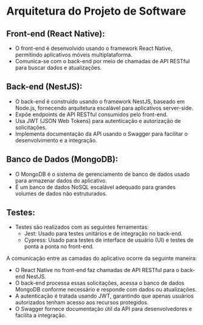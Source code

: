 # Arquitetura do Projeto de Software

## Front-end (React Native):

- O front-end é desenvolvido usando o framework React Native, permitindo aplicativos móveis multiplataforma.
- Comunica-se com o back-end por meio de chamadas de API RESTful para buscar dados e atualizações.

## Back-end (NestJS):

- O back-end é construído usando o framework NestJS, baseado em Node.js, fornecendo arquitetura escalável para aplicativos server-side.
- Expõe endpoints de API RESTful consumidos pelo front-end.
- Usa JWT (JSON Web Tokens) para autenticação e autorização de solicitações.
- Implementa documentação da API usando o Swagger para facilitar o desenvolvimento e a integração.

## Banco de Dados (MongoDB):

- O MongoDB é o sistema de gerenciamento de banco de dados usado para armazenar dados do aplicativo.
- É um banco de dados NoSQL escalável adequado para grandes volumes de dados não estruturados.

## Testes:

- Testes são realizados com as seguintes ferramentas:
  - Jest: Usado para testes unitários e de integração no back-end.
  - Cypress: Usado para testes de interface de usuário (UI) e testes de ponta a ponta no front-end.

A comunicação entre as camadas do aplicativo ocorre da seguinte maneira:

- O React Native no front-end faz chamadas de API RESTful para o back-end NestJS.
- O back-end processa essas solicitações, acessa o banco de dados MongoDB conforme necessário e responde com dados ou atualizações.
- A autenticação é tratada usando JWT, garantindo que apenas usuários autorizados tenham acesso aos recursos protegidos.
- O Swagger fornece documentação útil da API para desenvolvedores e facilita a integração.
